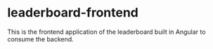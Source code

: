 # leaderboard-frontend
This is the frontend application of the leaderboard built in Angular to consume the backend.
